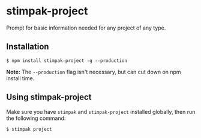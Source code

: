 # stimpak-project

Prompt for basic information needed for any project of any type.

## Installation

``` shell
$ npm install stimpak-project -g --production
```

**Note:** The `--production` flag isn't necessary, but can cut down on npm install time.

## Using stimpak-project

Make sure you have `stimpak` and `stimpak-project` installed globally, then run the following command:

``` shell
$ stimpak project
```
